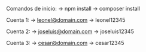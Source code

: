 Comandos de inicio:
-> npm install
-> composer install

Cuenta 1:
-> leonel@domain.com
-> leonel12345

Cuenta 2:
-> joseluis@domain.com
-> joseluis12345

Cuenta 3:
-> cesar@domain.com
-> cesar12345
